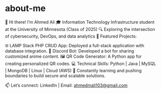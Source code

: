 # about-me
👋 Hi there! I’m Ahmed Ali
🎓 Information Technology Infrastructure student at the University of Minnesota (Class of 2025)
🔍 Exploring the intersection of cybersecurity, DevOps, and data analytics
📂 Featured Projects:

🌐 LAMP Stack PHP CRUD App: Deployed a full-stack application with database integration.
🤖 Discord Bot: Developed a bot for sharing customized anime content.
🖼️ QR Code Generator: A Python app for creating personalized QR codes.
💻 Technical Skills: Python | Java | MySQL | MongoDB | Linux | Cloud (AWS)
🚀 Constantly learning and pushing boundaries to build secure and scalable solutions.

📫 Let’s connect: LinkedIn | Email: ahmedmali103@gmail.com


